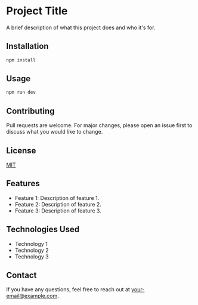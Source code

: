 # Project Title

A brief description of what this project does and who it's for.

## Installation

```bash
npm install
```

## Usage

```bash
npm run dev
```

## Contributing

Pull requests are welcome. For major changes, please open an issue first to discuss what you would like to change.

## License

[MIT](https://choosealicense.com/licenses/mit/)

## Features

- Feature 1: Description of feature 1.
- Feature 2: Description of feature 2.
- Feature 3: Description of feature 3.

## Technologies Used

- Technology 1
- Technology 2
- Technology 3

## Contact

If you have any questions, feel free to reach out at [your-email@example.com](mailto:your-email@example.com).
